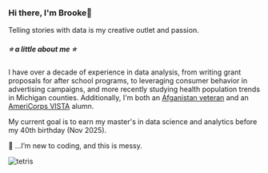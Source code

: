 ### Hi there, I'm Brooke👋
Telling stories with data is my creative outlet and passion. 


##### :star: a little about me :star: 
I have over a decade of experience in data analysis,  from writing grant proposals for after school programs, to leveraging consumer behavior in advertising campaigns, and more recently studying health population trends in Michigan counties. Additionally, I'm both an [Afganistan veteran](https://user-images.githubusercontent.com/99227900/178118903-d03b9aae-a486-4575-be2a-a4c9f819ca0e.png) and an [AmeriCorps VISTA](https://americorps.gov/serve/fit-finder/americorps-vista) alumn.

My current goal is to earn my master's in data science and analytics before my 40th birthday (Nov 2025). 

:see_no_evil: ...I’m new to coding, and this is messy. 

![tetris](https://www.nicepng.com/png/full/140-1400683_geometry.png)
